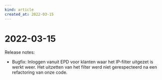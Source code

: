 ```yaml
---
kind: article
created_at: 2022-03-15
---
```


# 2022-03-15

Release notes:

* Bugfix: Inloggen vanuit EPD voor klanten waar het IP-filter uitgezet is werkt weer. Het uitzetten van het filter werd niet gerespecteerd na een refactoring van onze code.
